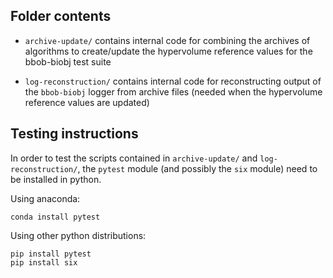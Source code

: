 ## Folder contents ##

- `archive-update/` contains internal code for combining the archives of algorithms to create/update the hypervolume reference values for the bbob-biobj test suite

- `log-reconstruction/` contains internal code for reconstructing output of the `bbob-biobj` logger from archive files (needed when the hypervolume reference values are updated)

## Testing instructions ##

In order to test the scripts contained in `archive-update/` and `log-reconstruction/`, the `pytest` module (and possibly the `six` module) need to be installed in python. 

Using anaconda:

    conda install pytest

Using other python distributions:

    pip install pytest
    pip install six
